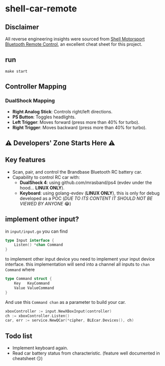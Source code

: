 # shell-car-remote

## Disclaimer

All reverse engineering insights were sourced from [Shell Motorsport Bluetooth Remote Control](https://gist.github.com/scrool/e79d6a4cb50c26499746f4fe473b3768), an excellent cheat sheet for this project.

## run
```make start```

## Controller Mapping

### DualShock Mapping

- **Right Analog Stick**: Controls right/left directions.
- **PS Button**: Toggles headlights.
- **Left Trigger**: Moves forward (press more than 40% for turbo).
- **Right Trigger**: Moves backward (press more than 40% for turbo).

## ⚠️ Developers' Zone Starts Here ⚠️

## Key features
+ Scan, pair, and control the Brandbase Bluetooth RC battery car.
+ Capability to control RC car with:
  + **DualShock 4**: using github.com/mrasband/ps4 (evdev under the hood... **LINUX ONLY**).
  + **Keyboard**: using golang-evdev (**LINUX ONLY**), this is only for debug developed as a POC (*DUE TO ITS CONTENT IT SHOULD NOT BE VIEWED BY ANYONE* 😂)

## implement other input?
in `input/input.go` you can find
```go 
type Input interface {
	Listen() *chan Command
}
```
to implement other input device you need to implement your input device interface.
this implementation will send into a channel all inputs to `chan Command`
where
```go
type Command struct {
	Key   KeyCommand
	Value ValueCommand
}
```
And use this `Command chan` as a parameter to build your car.
```go  
xboxController := input.NewXBoxInput(controller)  
ch := xboxController.Listen()  
car, err := service.NewQCar(*cipher, BLEcar.Devices(), ch)  
```
## Todo list
+ Implement keyboard again.
+ Read car battery status from characteristic. (feature well documented in cheatsheet 😏)